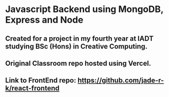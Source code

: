 # Javascript Backend using MongoDB, Express and Node
## Created for a project in my fourth year at IADT studying BSc (Hons) in Creative Computing.
## Original Classroom repo hosted using Vercel.
## Link to FrontEnd repo: https://github.com/jade-r-k/react-frontend
